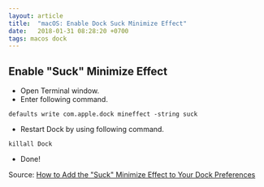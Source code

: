 ```yaml
---
layout: article
title:  "macOS: Enable Dock Suck Minimize Effect"
date:   2018-01-31 08:28:20 +0700
tags: macos dock
---
```


## Enable "Suck" Minimize Effect

- Open Terminal window.
- Enter following command.

```
defaults write com.apple.dock mineffect -string suck
```

- Restart Dock by using following command.

```
killall Dock
```

- Done!

Source: [How to Add the "Suck" Minimize Effect to Your Dock Preferences](https://www.amsys.co.uk/2012/05/how-to-add-the-suck-minimize-effect-to-your-dock-preferences/)
